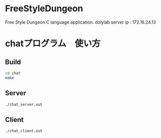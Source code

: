 # FreeStyleDungeon
Free Style Dungeon C language application.
dolylab server ip : 172.16.24.13

# chatプログラム　使い方
## Build
```bash
cd chat
make
```

## Server
```bash 
./chat_server.out
```

## Client
```bash
./chat_client.out
```